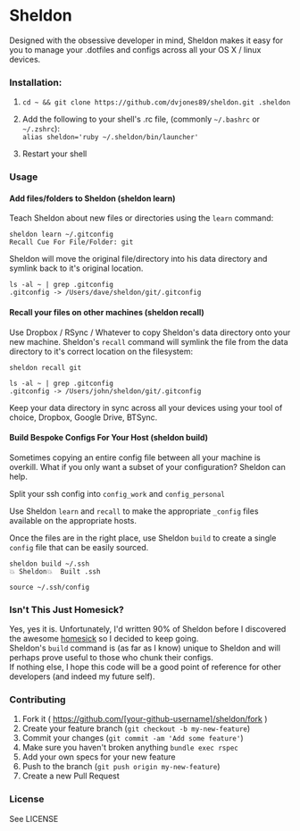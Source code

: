 # Sheldon

Designed with the obsessive developer in mind, Sheldon makes it easy for you to manage your .dotfiles and configs across all your OS X / linux devices.  

### Installation:
1) `cd ~ && git clone https://github.com/dvjones89/sheldon.git .sheldon`

2) Add the following to your shell's .rc file, (commonly `~/.bashrc` or `~/.zshrc`):  
`alias sheldon='ruby ~/.sheldon/bin/launcher'`

3) Restart your shell

### Usage
#### Add files/folders to Sheldon (sheldon learn)
Teach Sheldon about new files or directories using the `learn` command:
```shell
sheldon learn ~/.gitconfig
Recall Cue For File/Folder: git
```

Sheldon will move the original file/directory into his data directory and symlink back to it's original location.
```shell
ls -al ~ | grep .gitconfig
.gitconfig -> /Users/dave/sheldon/git/.gitconfig
```

#### Recall your files on other machines (sheldon recall)
Use Dropbox / RSync / Whatever to copy Sheldon's data directory onto your new machine.
Sheldon's `recall` command will symlink the file from the data directory to it's correct location on the filesystem:

```shell
sheldon recall git

ls -al ~ | grep .gitconfig
.gitconfig -> /Users/john/sheldon/git/.gitconfig
```

Keep your data directory in sync across all your devices using your tool of choice, Dropbox, Google Drive, BTSync.

#### Build Bespoke Configs For Your Host (sheldon build)
Sometimes copying an entire config file between all your machine is overkill. What if you only want a subset of your configuration? Sheldon can help.

Split your ssh config into `config_work` and `config_personal`

Use Sheldon `learn` and `recall` to make the appropriate `_config` files available on the appropriate hosts.

Once the files are in the right place, use Sheldon `build` to create a single `config` file that can be easily sourced.

```shell
sheldon build ~/.ssh
💥 Sheldon💥  Built .ssh

source ~/.ssh/config
```

### Isn't This Just Homesick?
Yes, yes it is. Unfortunately, I'd written 90% of Sheldon before I discovered the awesome [homesick](https://github.com/technicalpickles/homesick) so I decided to keep going.  
Sheldon's `build` command is (as far as I know) unique to Sheldon and will perhaps prove useful to those who chunk their configs.  
If nothing else, I hope this code will be a good point of reference for other developers (and indeed my future self).

### Contributing

1. Fork it ( https://github.com/[your-github-username]/sheldon/fork )
2. Create your feature branch (`git checkout -b my-new-feature`)
3. Commit your changes (`git commit -am 'Add some feature'`)
4. Make sure you haven't broken anything `bundle exec rspec`
5. Add your own specs for your new feature
6. Push to the branch (`git push origin my-new-feature`)
7. Create a new Pull Request

### License
See LICENSE
